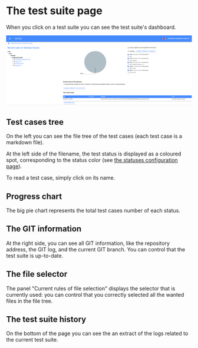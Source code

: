 # The test suite page

When you click on a test suite you can see the test suite's dashboard.

![test suite dashboard](../assets/display-test-suite-1-en.png)

## Test cases tree

On the left you can see the file tree of the test cases (each test case is a markdown file).

At the left side of the filename, the test status is displayed as a coloured spot, corresponding
to the status color (see [the statuses configuration page](configuration.md)).

To read a test case, simply click on its name.

## Progress chart

The big pie chart represents the total test cases number of each status.

## The GIT information

At the right side, you can see all GIT information, like the repository address, the GIT log,
and the current GIT branch. You can control that the test suite is up-to-date.

## The file selector

The panel "Current rules of file selection" displays the selector that is currently used: 
you can control that you correctly selected all the wanted files in the file tree.

## The test suite history

On the bottom of the page you can see the an extract of the logs related to the current test suite. 